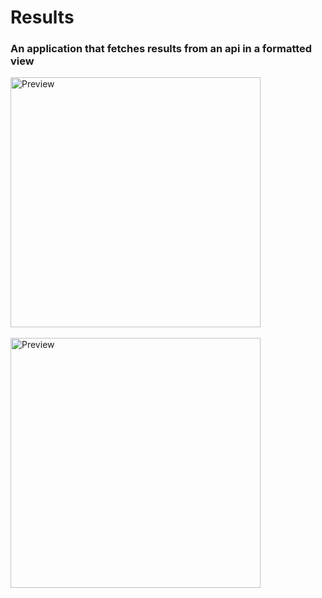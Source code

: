 # Results

<h3>An application that fetches results from an api in a formatted view</h3>

<img src="https://raw.github.com/DevGautam2000/Results/tree/master/assets/splash.jpg"  alt="Preview" width=400><br><br>
<img src="https://raw.github.com/DevGautam2000/Results/tree/master/assets/main.jpg"  alt="Preview" width=400><br><br>

